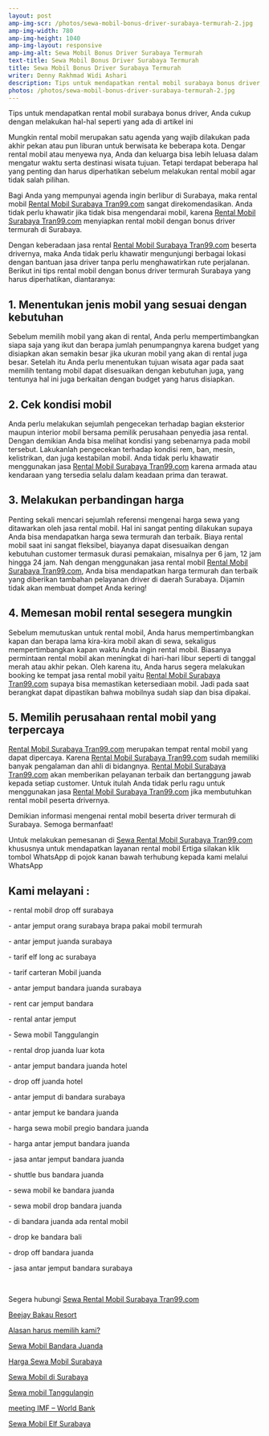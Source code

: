 ```yaml
---
layout: post
amp-img-scr: /photos/sewa-mobil-bonus-driver-surabaya-termurah-2.jpg
amp-img-width: 780
amp-img-height: 1040
amp-img-layout: responsive
amp-img-alt: Sewa Mobil Bonus Driver Surabaya Termurah
text-title: Sewa Mobil Bonus Driver Surabaya Termurah
title: Sewa Mobil Bonus Driver Surabaya Termurah
writer: Denny Rakhmad Widi Ashari
description: Tips untuk mendapatkan rental mobil surabaya bonus driver, Anda cukup dengan melakukan hal-hal seperti yang ada di artikel ini
photos: /photos/sewa-mobil-bonus-driver-surabaya-termurah-2.jpg
---
```

<p class="post">Tips untuk mendapatkan rental mobil surabaya bonus driver, Anda cukup dengan melakukan hal-hal seperti yang ada di artikel ini</p>

<p class="post">Mungkin rental mobil merupakan satu agenda yang wajib dilakukan pada akhir pekan atau pun liburan untuk berwisata ke beberapa kota. Dengar rental mobil atau menyewa nya, Anda dan keluarga bisa lebih leluasa dalam mengatur waktu serta destinasi wisata tujuan. Tetapi terdapat beberapa hal yang penting dan harus diperhatikan sebelum melakukan rental mobil agar tidak salah pilihan.</p>
<p class="post">Bagi Anda yang mempunyai agenda ingin berlibur di Surabaya, maka rental mobil <a href="https://tran99.com/">Rental Mobil Surabaya Tran99.com</a> sangat direkomendasikan. Anda tidak perlu khawatir jika tidak bisa mengendarai mobil, karena <a href="https://tran99.com/">Rental Mobil Surabaya Tran99.com</a> menyiapkan rental mobil dengan bonus driver termurah di Surabaya.</p>
<p class="post">Dengan keberadaan jasa rental <a href="https://tran99.com/">Rental Mobil Surabaya Tran99.com</a> beserta drivernya, maka Anda tidak perlu khawatir mengunjungi berbagai lokasi dengan bantuan jasa driver tanpa perlu menghawatirkan rute perjalanan. Berikut ini tips rental mobil dengan bonus driver termurah Surabaya yang harus diperhatikan, diantaranya:</p>
<h2 class="post">1. Menentukan jenis mobil yang sesuai dengan kebutuhan</h2>
<p class="post">Sebelum memilih mobil yang akan di rental, Anda perlu mempertimbangkan siapa saja yang ikut dan berapa jumlah penumpangnya karena budget yang disiapkan akan semakin besar jika ukuran mobil yang akan di rental juga besar. Setelah itu Anda perlu menentukan tujuan wisata agar pada saat memilih tentang mobil dapat disesuaikan dengan kebutuhan juga, yang tentunya hal ini juga berkaitan dengan budget yang harus disiapkan.</p>
<h2 class="post">2. Cek kondisi mobil</h2>
<p class="post">Anda perlu melakukan sejumlah pengecekan terhadap bagian eksterior maupun interior mobil bersama pemilik perusahaan penyedia jasa rental. Dengan demikian Anda bisa melihat kondisi yang sebenarnya pada mobil tersebut. Lakukanlah pengecekan terhadap kondisi rem, ban, mesin, kelistrikan, dan juga kestabilan mobil. Anda tidak perlu khawatir menggunakan jasa <a href="https://tran99.com/">Rental Mobil Surabaya Tran99.com</a> karena armada atau kendaraan yang tersedia selalu dalam keadaan prima dan terawat.</p>
<h2 class="post">3. Melakukan perbandingan harga</h2>
<p class="post">Penting sekali mencari sejumlah referensi mengenai harga sewa yang ditawarkan oleh jasa rental mobil. Hal ini sangat penting dilakukan supaya Anda bisa mendapatkan harga sewa termurah dan terbaik. Biaya rental mobil saat ini sangat fleksibel, biayanya dapat disesuaikan dengan kebutuhan customer termasuk durasi pemakaian, misalnya per 6 jam, 12 jam hingga 24 jam. Nah dengan menggunakan jasa rental mobil <a href="https://tran99.com/">Rental Mobil Surabaya Tran99.com</a>, Anda bisa mendapatkan harga termurah dan terbaik yang diberikan tambahan pelayanan driver di daerah Surabaya. Dijamin tidak akan membuat dompet Anda kering!</p>
<h2 class="post">4. Memesan mobil rental sesegera mungkin</h2>
<p class="post">Sebelum memutuskan untuk rental mobil, Anda harus mempertimbangkan kapan dan berapa lama kira-kira mobil akan di sewa, sekaligus mempertimbangkan kapan waktu Anda ingin rental mobil. Biasanya permintaan rental mobil akan meningkat di hari-hari libur seperti di tanggal merah atau akhir pekan. Oleh karena itu, Anda harus segera melakukan booking ke tempat jasa rental mobil yaitu <a href="https://tran99.com/">Rental Mobil Surabaya Tran99.com</a> supaya bisa memastikan ketersediaan mobil. Jadi pada saat berangkat dapat dipastikan bahwa mobilnya sudah siap dan bisa dipakai.</p>
<h2 class="post">5. Memilih perusahaan rental mobil yang terpercaya</h2>
<p class="post"><a href="https://tran99.com/">Rental Mobil Surabaya Tran99.com</a> merupakan tempat rental mobil yang dapat dipercaya. Karena <a href="https://tran99.com/">Rental Mobil Surabaya Tran99.com</a> sudah memiliki banyak pengalaman dan ahli di bidangnya. <a href="https://tran99.com/">Rental Mobil Surabaya Tran99.com</a> akan memberikan pelayanan terbaik dan bertanggung jawab kepada setiap customer. Untuk itulah Anda tidak perlu ragu untuk menggunakan jasa <a href="https://tran99.com/">Rental Mobil Surabaya Tran99.com</a> jika membutuhkan rental mobil peserta drivernya.</p>
<p class="post">Demikian informasi mengenai rental mobil beserta driver termurah di Surabaya. Semoga bermanfaat!</p>
<amp-img class="post" src="/photos/sewa-mobil-bonus-driver-surabaya-termurah.jpg" width="1040" height="593" layout="responsive" alt="Sewa Mobil Avanza Surabaya"></amp-img>
<p class="post">Untuk melakukan pemesanan di <a href="https://tran99.com/">Sewa Rental Mobil Surabaya Tran99.com</a> khususnya untuk mendapatkan layanan rental mobil Ertiga silakan klik tombol WhatsApp di pojok kanan bawah terhubung kepada kami melalui WhatsApp</p>

<h2 class="post"></h2>
<h2 class="post">Kami melayani :</h2>

<p class="post">- rental mobil drop off surabaya</p>
<p class="post">- antar jemput orang surabaya brapa pakai mobil termurah</p>
<p class="post">- antar jemput juanda surabaya</p>
<p class="post">- tarif elf long ac surabaya</p>
<p class="post">- tarif carteran Mobil juanda</p>
<p class="post">- antar jemput bandara juanda surabaya</p>
<p class="post">- rent car jemput bandara</p>
<p class="post">- rental antar jemput</p>
<p class="post">- Sewa mobil Tanggulangin</p>
<p class="post">- rental drop juanda luar kota</p>
<p class="post">- antar jemput bandara juanda hotel</p>
<p class="post">- drop off juanda hotel</p>
<p class="post">- antar jemput di bandara surabaya </p>
<p class="post">- antar jemput ke bandara juanda</p>
<p class="post">- harga sewa mobil pregio bandara juanda</p>
<p class="post">- harga antar jemput bandara juanda</p>
<p class="post">- jasa antar jemput bandara juanda</p>
<p class="post">- shuttle bus bandara juanda</p>
<p class="post">- sewa mobil ke bandara juanda</p>
<p class="post">- sewa mobil drop bandara juanda</p>
<p class="post">- di bandara juanda ada rental mobil</p>
<p class="post">- drop ke bandara bali</p>
<p class="post">- drop off bandara juanda</p>
<p class="post">- jasa antar jemput bandara surabaya</p>

<p class="post"><br></p>
<p class="post">Segera hubungi <a href="https://tran99.com/">Sewa Rental Mobil Surabaya Tran99.com</a></p>
<p class="post"><a href="https://tran99.com/2018/04/12/beejay-bakau-resort/">Beejay Bakau Resort</a></p>
<p class="post"><a href="https://tran99.com/2018/11/05/keunggulan-rental-mobil-surabaya/">Alasan harus memilih kami?</a></p>
<p class="post"><a href="https://tran99.com/2018/07/23/sewa-mobil-bandara-juanda/">Sewa Mobil Bandara Juanda</a></p>
<p class="post"><a href="https://tran99.com/2018/06/21/harga-sewa-mobil-surabaya/">Harga Sewa Mobil Surabaya</a></p>
<p class="post"><a href="https://tran99.com/2018/05/27/sewa-mobil-di-surabaya/">Sewa Mobil di Surabaya</a></p>
<p class="post"><a href="https://tran99.com/2018/08/16/sewa-mobil-tanggulangin/">Sewa mobil Tanggulangin</a></p>
<p class="post"></p>
<p class="post"><a href="https://tran99.com/2018/10/05/rental-annual-meeting-imf-world-bank-di-bali/">meeting IMF – World Bank</a></p>
<p class="post"><a href="https://tran99.com/2018/09/28/sewa-mobil-elf-surabaya/">Sewa Mobil Elf Surabaya</a></p>
<br>